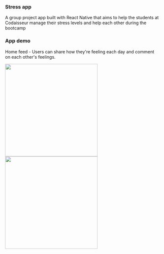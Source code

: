 ### Stress app 

A group project app built with React Native that aims to help the students at Codaisseur manage their stress levels and help each other during the bootcamp

### App demo 

Home feed - Users can share how they're feeling each day and comment on each other's feelings. 


<img src="https://user-images.githubusercontent.com/64054997/103531611-01591200-4e8a-11eb-99be-e120b37505c2.gif" height="300"/>


<img src="https://user-images.githubusercontent.com/64054997/103531669-1d5cb380-4e8a-11eb-9845-85940fcd4477.gif" height="300"/>








